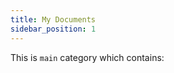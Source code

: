 ```yaml
---
title: My Documents
sidebar_position: 1
---
```


This is `main` category which contains:

<!-- * [📄 v.0](/v.0/index.md) -->

